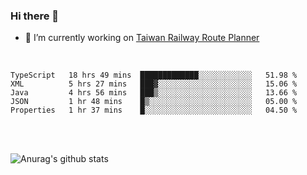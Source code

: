 ### Hi there 👋

- 🔭 I’m currently working on [Taiwan Railway Route Planner](https://github.com/Taiwan-Railway-Route-Planner)

<br/>

<!--START_SECTION:waka-->
```text
TypeScript   18 hrs 49 mins  █████████████░░░░░░░░░░░░   51.98 % 
XML          5 hrs 27 mins   ███▓░░░░░░░░░░░░░░░░░░░░░   15.06 % 
Java         4 hrs 56 mins   ███▒░░░░░░░░░░░░░░░░░░░░░   13.66 % 
JSON         1 hr 48 mins    █▒░░░░░░░░░░░░░░░░░░░░░░░   05.00 % 
Properties   1 hr 37 mins    █░░░░░░░░░░░░░░░░░░░░░░░░   04.50 % 
```
<!--END_SECTION:waka-->

<br/>
<br/>

![Anurag's github stats](https://github-readme-stats.vercel.app/api?username=DepickereSven&show_icons=true&theme=tokyonight)



<!--
**DepickereSven/DepickereSven** is a ✨ _special_ ✨ repository because its `README.md` (this file) appears on your GitHub profile.

Here are some ideas to get you started:

- 🔭 I’m currently working on ...
- 🌱 I’m currently learning ...
- 👯 I’m looking to collaborate on ...
- 🤔 I’m looking for help with ...
- 💬 Ask me about ...
- 📫 How to reach me: ...
- 😄 Pronouns: ...
- ⚡ Fun fact: ...
-->
